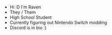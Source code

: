 - Hi :D I'm Raven
- They / Them
- High School Student
- Currently figuring out Nintendo Switch modding
- Discord is in bio :)


